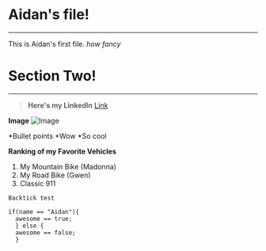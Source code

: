 # Aidan's file! 
---

This is Aidan's first file. *how fancy*

# Section Two!
---

> **Here's my LinkedIn**
[Link](https://www.linkedin.com/in/aidan-fuller-a21603201/)

**Image**
![Image](https://a1cf74336522e87f135f-2f21ace9a6cf0052456644b80fa06d4f.ssl.cf2.rackcdn.com/images/characters/large/800/Remy.Ratatouille.webp)	

*Bullet points
*Wow
*So cool

**Ranking of my Favorite Vehicles**
1. My Mountain Bike (Madonna)
2. My Road Bike (Gwen)
3. Classic 911 

`Backtick test`
      
```
if(name == "Aidan"){
  awesome == true;
  } else {
  awesome == false;
  }
```

